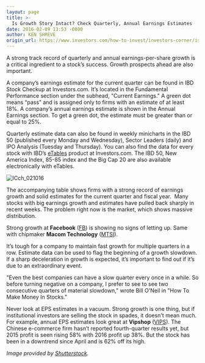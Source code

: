 ```yaml
---
layout: page
title: >-
  Is Growth Story Intact? Check Quarterly, Annual Earnings Estimates
date: 2016-02-09 13:53 -0800
author: KEN SHREVE
origin_url: https://www.investors.com/how-to-invest/investors-corner/is-growth-story-intact-check-quarterly-annual-estimates/
---
```


A strong track record of quarterly and annual earnings-per-share growth is a critical ingredient to a stock’s success. Growth prospects ahead are also important.

A company’s earnings estimate for the current quarter can be found in IBD Stock Checkup at Investors.com. It’s located in the Fundamental Performance section under the subhead, "Current Earnings." A green dot means “pass” and is assigned only to firms with an estimate of at least 18%. A company’s annual earnings estimate is shown in the Annual Earnings section. To get a green dot, the estimate must be greater than or equal to 25%.

Quarterly estimate data can also be found in weekly minicharts in the IBD 50 (published every Monday and Wednesday), Sector Leaders (daily) and IPO Analysis (Tuesday and Thursday). You can also find the data for every stock with IBD’s [eTables](http://shop.investors.com/products/premium-investing-tools/etables/?src=APA1BQ8) product at Investors.com. The IBD 50, New America Index, 85-85 index and the Big Cap 20 are also available electronically with eTables.

![ICch_021016](https://www.investors.com/wp-content/uploads/2016/02/ICch_021016-300x151.jpg)

The accompanying table shows firms with a strong record of earnings growth and solid estimates for the current quarter and fiscal year.  Many stocks with big earnings growth and estimates have pulled back sharply in recent weeks. The problem right now is the market, which shows massive distribution.

Strong growth at **Facebook** ([FB](https://research.investors.com/quote.aspx?symbol=FB)) is showing no signs of letting up. Same with chipmaker **Macom Technology** ([MTSI](https://research.investors.com/quote.aspx?symbol=MTSI)).

It’s tough for a company to maintain fast growth for multiple quarters in a row. Estimate data can be used to flag the beginning of a growth slowdown. If a sharp deceleration in growth is expected, it’s important to find out if it’s due to an extraordinary event.

"Even the best companies can have a slow quarter every once in a while. So before turning negative on a company, I prefer to see to see two consecutive quarters of material slowdown," wrote Bill O'Neil in "How To Make Money In Stocks."

Never look at EPS estimates in a vacuum. Strong growth is one thing, but if institutional investors are selling the stock in spades, it doesn't mean much. For example, annual EPS estimates look great at **Vipshop** ([VIPS](https://research.investors.com/quote.aspx?symbol=VIPS)). The Chinese e-commerce firm hasn’t reported fourth-quarter results yet, but 2015 profit is seen rising 58% with 2016 profit up 38%. But the stock has been in a downtrend since April and is 62% off its high.

_Image provided by [Shutterstock](http://www.shutterstock.com/)._
